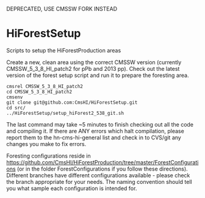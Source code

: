 DEPRECATED, USE CMSSW FORK INSTEAD

HiForestSetup
=======================

Scripts to setup the HiForestProduction areas


Create a new, clean area using the correct CMSSW version (currently CMSSW_5_3_8_HI_patch2 for pPb and 2013 pp). Check out the latest version of the forest setup script and run it to prepare the foresting area.

    cmsrel CMSSW_5_3_8_HI_patch2
    cd CMSSW_5_3_8_HI_patch2
    cmsenv
    git clone git@github.com:CmsHI/HiForestSetup.git
    cd src/
    ../HiForestSetup/setup_hiForest2_538_git.sh

The last command may take ~5 minutes to finish checking out all the code and compiling it. If there are ANY errors which halt compilation, please report them to the hn-cms-hi-general list and check in to CVS/git any changes you make to fix errors.

Foresting configurations reside in https://github.com/CmsHI/HiForestProduction/tree/master/ForestConfigurations (or in the folder ForestConfigurations if you follow these directions). Different branches have different configurations available - please check the branch appropriate for your needs. The naming convention should tell you what sample each configuration is intended for. 
